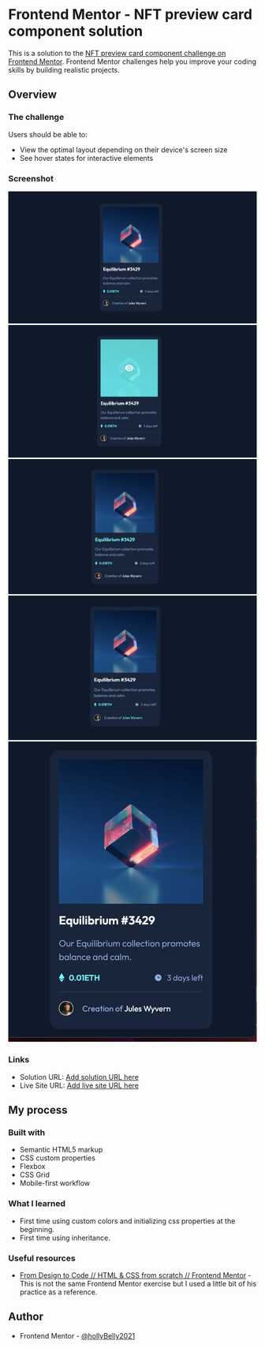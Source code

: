 # Frontend Mentor - NFT preview card component solution

This is a solution to the [NFT preview card component challenge on Frontend Mentor](https://www.frontendmentor.io/challenges/nft-preview-card-component-SbdUL_w0U). Frontend Mentor challenges help you improve your coding skills by building realistic projects.

## Overview

### The challenge

Users should be able to:

- View the optimal layout depending on their device's screen size
- See hover states for interactive elements

### Screenshot

![](./design/finish-product.png)
![](./design/finish-product-active-1.png)
![](./design/finish-product-active-2.png)
![](./design/finish-product-active-3.png)
![](./design/finish-product-mobile.png)

### Links

- Solution URL: [Add solution URL here](https://your-solution-url.com)
- Live Site URL: [Add live site URL here](https://your-live-site-url.com)

## My process

### Built with

- Semantic HTML5 markup
- CSS custom properties
- Flexbox
- CSS Grid
- Mobile-first workflow

### What I learned

- First time using custom colors and initializing css properties at the beginning.
- First time using inheritance.

### Useful resources

- [From Design to Code // HTML & CSS from scratch // Frontend Mentor](https://youtu.be/KqFAs5d3Yl8?si=AtGxByl1a6agAZuf) - This is not the same Frontend Mentor exercise but I used a little bit of his practice as a reference.

## Author

- Frontend Mentor - [@hollyBelly2021](https://www.frontendmentor.io/profile/hollyBelly2021)

